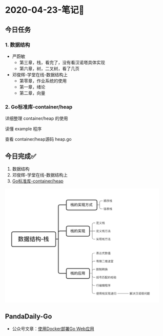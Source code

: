 # 2020-04-23-笔记📒

## 今日任务

### 1. 数据结构

- 严蔚敏
  - 第三章，栈，看完了，没有看汉诺塔具体实现
  - 第六章，树，二叉树，看了几页
- 邓俊辉-学堂在线-数据结构上
  - 第零章，作业系统的使用
  - 第一章，绪论
  - 第二章，向量



### 2. Go标准库-container/heap

详细整理 container/heap 的使用

读懂 example 程序

查看 container/heap源码 heap.go



## 今日完成✅

1. 数据结构
2. 邓俊辉-学堂在线-数据结构上
3. [Go标准库-container/heap](Golang工程师养成计划/Go语言标准库/container-heap.md)

![image-20200423193500755](2020-04-23-笔记/image-20200423193500755.png)

## PandaDaily-Go

- 公众号文章：[使用Docker部署Go Web应用](https://mp.weixin.qq.com/s/F6FlkcIFsrEatnY1DCNFhw)
